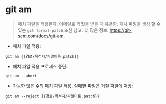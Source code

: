 # git am

> 패치 파일을 적용한다. 이메일로 커밋을 받을 때 유용함.
> 패치 파일을 생성 할 수 있는 `git format-patch` 또한 참고.
> 더 많은 정보: <https://git-scm.com/docs/git-am>.

- 패치 파일 적용:

`git am {{경로/목적지/파일이름.patch}}`

- 패치 파일 적용 프로세스 중단:

`git am --abort`

- 가능한 많은 수의 패치 파일 적용, 실패한 파일은 거절 파일에 저장:

`git am --reject {{경로/목적지/파일이름.patch}}`
